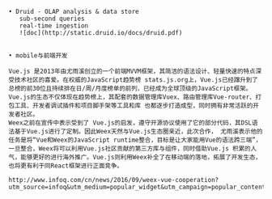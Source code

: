 
	• Druid - OLAP analysis & data store
	   sub-second queries
	   real-time ingestion
	   ![doc](http://static.druid.io/docs/druid.pdf)
	   
	
	• mobile与前端开发
	
	Vue.js 是2013年由尤雨溪创立的一个前端MVVM框架，其简洁的语法设计、轻量快速的特点深受技术社区的喜爱。在权威的JavaScript趋势榜 stats.js.org上，Vue.js已经蹿升到了总榜的前30位且持续排在日/周/月度榜单的前列，已经成为全球顶级的JavaScript框架。 Vue.js的生态不仅体现在趋势榜上，其配套的数据管理库Vuex、路由管理库Vue-router、打包工具、开发者调试插件和项目脚手架等工具和库 也都逐步打造成型，同时拥有非常活跃的开发者社区。
	Weex之前在宣传中表示受到了 Vue.js的启发，遵守开源协议使用了它的部分代码，其DSL语法基于Vue.js进行了定制。因此Weex天然与Vue.js生态圈亲近，此次合作， 尤雨溪表示他的任务是将“Vue和Weex的JavaScript runtime整合，目标是让大家能用Vue的语法跨三端”，一旦整合，Weex将可以利用Vue.js社区贡献的第三方库与组件，同时借助Vue.js 积累的人气，能够更好的进行海外推广。Vue.js则利用Weex补全了在移动端的落地，拓展了开发生态，也将更有利于同React框架进行正面竞争。
	
	http://www.infoq.com/cn/news/2016/09/weex-vue-cooperation?utm_source=infoq&utm_medium=popular_widget&utm_campaign=popular_content_list&utm_content=homepage
	
